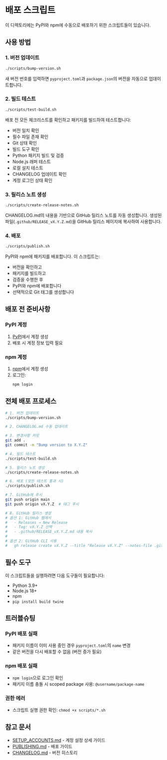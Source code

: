 # 배포 스크립트

이 디렉토리에는 PyPI와 npm에 수동으로 배포하기 위한 스크립트들이 있습니다.

## 사용 방법

### 1. 버전 업데이트

```bash
./scripts/bump-version.sh
```

새 버전 번호를 입력하면 `pyproject.toml`과 `package.json`의 버전을 자동으로 업데이트합니다.

### 2. 빌드 테스트

```bash
./scripts/test-build.sh
```

배포 전 모든 체크리스트를 확인하고 패키지를 빌드하여 테스트합니다:
- 버전 일치 확인
- 필수 파일 존재 확인
- Git 상태 확인
- 빌드 도구 확인
- Python 패키지 빌드 및 검증
- Node.js 래퍼 테스트
- 로컬 설치 테스트
- CHANGELOG 업데이트 확인
- 계정 로그인 상태 확인

### 3. 릴리스 노트 생성

```bash
./scripts/create-release-notes.sh
```

CHANGELOG.md의 내용을 기반으로 GitHub 릴리스 노트를 자동 생성합니다.
생성된 파일(`.github/RELEASE_vX.Y.Z.md`)을 GitHub 릴리스 페이지에 복사하여 사용합니다.

### 4. 배포

```bash
./scripts/publish.sh
```

PyPI와 npm에 패키지를 배포합니다. 이 스크립트는:
- 버전을 확인하고
- 패키지를 빌드하고
- 검증을 수행한 후
- PyPI와 npm에 배포합니다
- 선택적으로 Git 태그를 생성합니다

## 배포 전 준비사항

### PyPI 계정
1. [PyPI](https://pypi.org/)에서 계정 생성
2. 배포 시 계정 정보 입력 필요

### npm 계정
1. [npm](https://www.npmjs.com/)에서 계정 생성
2. 로그인:
   ```bash
   npm login
   ```

## 전체 배포 프로세스

```bash
# 1. 버전 업데이트
./scripts/bump-version.sh

# 2. CHANGELOG.md 수동 업데이트

# 3. 변경사항 커밋
git add .
git commit -m "Bump version to X.Y.Z"

# 4. 빌드 테스트
./scripts/test-build.sh

# 5. 릴리스 노트 생성
./scripts/create-release-notes.sh

# 6. 배포 (모든 테스트 통과 시)
./scripts/publish.sh

# 7. GitHub에 푸시
git push origin main
git push origin vX.Y.Z  # 태그 푸시

# 8. GitHub 릴리스 생성
# 옵션 1: GitHub 웹에서
#   - Releases → New Release
#   - Tag: vX.Y.Z 선택
#   - .github/RELEASE_vX.Y.Z.md 내용 복사
#
# 옵션 2: GitHub CLI 사용
#   gh release create vX.Y.Z --title "Release vX.Y.Z" --notes-file .github/RELEASE_vX.Y.Z.md
```

## 필수 도구

이 스크립트들을 실행하려면 다음 도구들이 필요합니다:

- Python 3.9+
- Node.js 18+
- npm
- `pip install build twine`

## 트러블슈팅

### PyPI 배포 실패
- 패키지 이름이 이미 사용 중인 경우 `pyproject.toml`의 `name` 변경
- 같은 버전을 다시 배포할 수 없음 (버전 증가 필요)

### npm 배포 실패
- `npm login`으로 로그인 확인
- 패키지 이름 충돌 시 scoped package 사용: `@username/package-name`

### 권한 에러
- 스크립트 실행 권한 확인: `chmod +x scripts/*.sh`

## 참고 문서

- [SETUP_ACCOUNTS.md](../SETUP_ACCOUNTS.md) - 계정 설정 상세 가이드
- [PUBLISHING.md](../PUBLISHING.md) - 배포 가이드
- [CHANGELOG.md](../CHANGELOG.md) - 버전 히스토리
